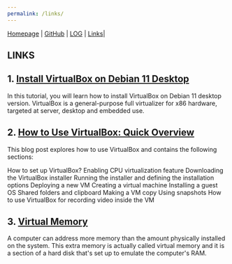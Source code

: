 ```yaml
---
permalink: /links/
---
```




 [Homepage](https://bimabara.github.io/os212) | [GitHub](https://github.com/Bimabara/os212) | [LOG](https://raw.githubusercontent.com/Bimabara/os212/master/TXT/mylog.txt) | [Links](https://bimabara.github.io/os212/links/)|


## LINKS


## 1. [Install VirtualBox on Debian 11 Desktop](https://kifarunix.com/install-virtualbox-on-debian-11-desktop/)

In this tutorial, you will learn how to install VirtualBox on Debian 11 desktop version. VirtualBox is a general-purpose full virtualizer for x86 hardware, targeted at server, desktop and embedded use.

## 2. [How to Use VirtualBox: Quick Overview](https://www.nakivo.com/blog/use-virtualbox-quick-overview/)

This blog post explores how to use VirtualBox and contains the following sections:

How to set up VirtualBox?
Enabling CPU virtualization feature
Downloading the VirtualBox installer
Running the installer and defining the installation options
Deploying a new VM
Creating a virtual machine
Installing a guest OS
Shared folders and clipboard
Making a VM copy
Using snapshots
How to use VirtualBox for recording video inside the VM

## 3. [Virtual Memory](https://www.tutorialspoint.com/operating_system/os_virtual_memory.htm)

A computer can address more memory than the amount physically installed on the system. This extra memory is actually called virtual memory and it is a section of a hard disk that's set up to emulate the computer's RAM.


